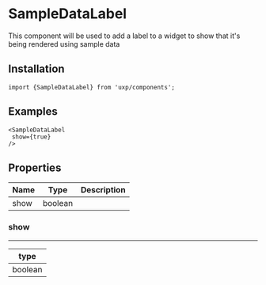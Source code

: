 # SampleDataLabel





This component will be used to add a label to a widget to show that it's being rendered using sample data



## Installation



```tsx
import {SampleDataLabel} from 'uxp/components';
```

## Examples



```tsx
<SampleDataLabel
 show={true}
/>
```

## Properties

|Name|Type|Description|
|-|-|-|
|show|boolean||
### show



---





|type|
|-|
|boolean|
